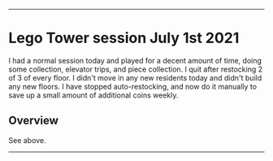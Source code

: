 
***

# Lego Tower session July 1st 2021

I had a normal session today and played for a decent amount of time, doing some collection, elevator trips, and piece collection. I quit after restocking 2 of 3 of every floor. I didn't move in any new residents today and didn't build any new floors. I have stopped auto-restocking, and now do it manually to save up a small amount of additional coins weekly.

## Overview

See above.

***
